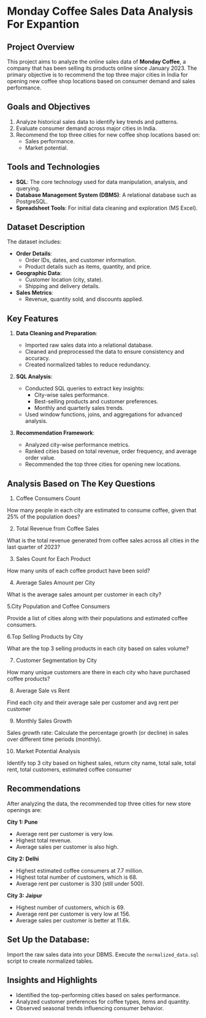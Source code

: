 # Monday Coffee Sales Data Analysis For Expantion



## Project Overview
This project aims to analyze the online sales data of **Monday Coffee**, a company that has been selling its products online since January 2023. The primary objective is to recommend the top three major cities in India for opening new coffee shop locations based on consumer demand and sales performance.

## Goals and Objectives
1. Analyze historical sales data to identify key trends and patterns.
2. Evaluate consumer demand across major cities in India.
3. Recommend the top three cities for new coffee shop locations based on:
   - Sales performance.
   - Market potential.

## Tools and Technologies
- **SQL**: The core technology used for data manipulation, analysis, and querying.
- **Database Management System (DBMS)**: A relational database such as PostgreSQL.
- **Spreadsheet Tools**: For initial data cleaning and exploration (MS Excel).
  
## Dataset Description
The dataset includes:
- **Order Details**:
  - Order IDs, dates, and customer information.
  - Product details such as items, quantity, and price.
- **Geographic Data**:
  - Customer location (city, state).
  - Shipping and delivery details.
- **Sales Metrics**:
  - Revenue, quantity sold, and discounts applied.

## Key Features
1. **Data Cleaning and Preparation**:
   - Imported raw sales data into a relational database.
   - Cleaned and preprocessed the data to ensure consistency and accuracy.
   - Created normalized tables to reduce redundancy.
   
2. **SQL Analysis**:
   - Conducted SQL queries to extract key insights:
     - City-wise sales performance.
     - Best-selling products and customer preferences.
     - Monthly and quarterly sales trends.
   - Used window functions, joins, and aggregations for advanced analysis.

3. **Recommendation Framework**:
   - Analyzed city-wise performance metrics.
   - Ranked cities based on total revenue, order frequency, and average order value.
   - Recommended the top three cities for opening new locations.

## Analysis Based on The Key Questions
1. Coffee Consumers Count

How many people in each city are estimated to consume coffee, given that 25% of the population does?

2. Total Revenue from Coffee Sales

What is the total revenue generated from coffee sales across all cities in the last quarter of 2023?

3. Sales Count for Each Product

How many units of each coffee product have been sold?

4. Average Sales Amount per City

What is the average sales amount per customer in each city?

5.City Population and Coffee Consumers

Provide a list of cities along with their populations and estimated coffee consumers.

6.Top Selling Products by City

What are the top 3 selling products in each city based on sales volume?

7. Customer Segmentation by City

How many unique customers are there in each city who have purchased coffee products?

8. Average Sale vs Rent

Find each city and their average sale per customer and avg rent per customer

9. Monthly Sales Growth

Sales growth rate: Calculate the percentage growth (or decline) in sales over different time periods (monthly).

10. Market Potential Analysis

Identify top 3 city based on highest sales, return city name, total sale, total rent, total customers, estimated coffee consumer

## Recommendations
After analyzing the data, the recommended top three cities for new store openings are:

**City 1: Pune**

- Average rent per customer is very low.
- Highest total revenue.
- Average sales per customer is also high.

**City 2: Delhi**

- Highest estimated coffee consumers at 7.7 million.
- Highest total number of customers, which is 68.
- Average rent per customer is 330 (still under 500).

**City 3: Jaipur**

- Highest number of customers, which is 69.
- Average rent per customer is very low at 156.
- Average sales per customer is better at 11.6k.



##  Set Up the Database:
Import the raw sales data into your DBMS.
Execute the `normalized_data.sql` script to create normalized tables.

## Insights and Highlights
- Identified the top-performing cities based on sales performance.
- Analyzed customer preferences for coffee types, items and quantity.
- Observed seasonal trends influencing consumer behavior.
